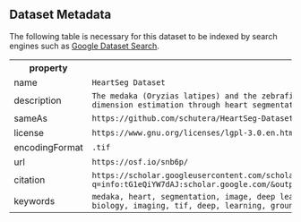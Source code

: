 ## Dataset Metadata
The following table is necessary for this dataset to be indexed by search
engines such as <a href="https://g.co/datasetsearch">Google Dataset Search</a>.
<div itemscope itemtype="http://schema.org/Dataset">
  <table>
    <tr>
      <th>property</th>
      <th>value</th>
    </tr>
    <tr>
      <td>name</td>
      <td><code itemprop="name">HeartSeg Dataset</code></td>
    </tr>
      <tr>
      <td>description</td>
      <td><code itemprop="description">The medaka (Oryzias latipes) and the zebrafish (Danio rerio) are used as a model organism for a variety of subjects in biomedical research the here presented work aims to study the potential of automated ventricular dimension estimation through heart segmentation in medaka. </code></td>
    </tr>
    </tr>
      <tr>
      <td>sameAs</td>
      <td><code itemprop="sameAs">https://github.com/schutera/HeartSeg-Dataset/edit/master/DatasetMetadata.md</code></td>
    </tr>
   <tr>
      <td>license</td>
      <td><code itemprop="license">https://www.gnu.org/licenses/lgpl-3.0.en.html</code></td>
    </tr>
    <tr>
      <td>encodingFormat</td>
      <td><code itemprop="encodingFormat">.tif</code></td>
    </tr>
    <tr>
     <tr>
      <td>url</td>
      <td><code itemprop="url">https://osf.io/snb6p/</code></td>
    </tr>
    <tr>
      <td>citation</td>
      <td><code itemprop="citation">https://scholar.googleusercontent.com/scholar.bib?q=info:tG1eQiYW7dAJ:scholar.google.com/&output=citation&scisdr=CgWkt2tCEMKyuGjZQNE:AAGBfm0AAAAAXoXcWNGVXHRDCynLLpA7OTNwa7sJxhDy&scisig=AAGBfm0AAAAAXoXcWBywxeYaEql6vG8QhJZZp7onmgv9&scisf=4&ct=citation&cd=-1&hl=de&scfhb=1</code></td>
    </tr>
   <tr>
      <td>keywords</td>
      <td><code itemprop="keywords">medaka, heart, segmentation, image, deep learning, machine learning, biomedical imaging, zebrafish, ventricle, label, mask, groundtruth, data, annotation, neural network, neural, network, bio, medical, medicine, biology, imaging, tif, deep, learning, ground, truth, biomedical, computer vision, vision, fish</code></td>
    </tr>
  </table>
</div>


